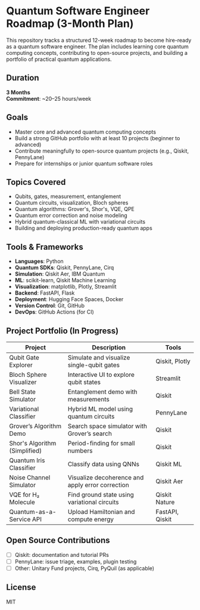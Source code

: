 # Quantum Software Engineer Roadmap (3-Month Plan)

This repository tracks a structured 12-week roadmap to become hire-ready as a quantum software engineer. The plan includes learning core quantum computing concepts, contributing to open-source projects, and building a portfolio of practical quantum applications.

## Duration

**3 Months**  
**Commitment**: ~20–25 hours/week

## Goals

- Master core and advanced quantum computing concepts
- Build a strong GitHub portfolio with at least 10 projects (beginner to advanced)
- Contribute meaningfully to open-source quantum projects (e.g., Qiskit, PennyLane)
- Prepare for internships or junior quantum software roles

## Topics Covered

- Qubits, gates, measurement, entanglement
- Quantum circuits, visualization, Bloch spheres
- Quantum algorithms: Grover's, Shor's, VQE, QPE
- Quantum error correction and noise modeling
- Hybrid quantum-classical ML with variational circuits
- Building and deploying production-ready quantum apps

## Tools & Frameworks

- **Languages**: Python  
- **Quantum SDKs**: Qiskit, PennyLane, Cirq  
- **Simulation**: Qiskit Aer, IBM Quantum  
- **ML**: scikit-learn, Qiskit Machine Learning  
- **Visualization**: matplotlib, Plotly, Streamlit  
- **Backend**: FastAPI, Flask  
- **Deployment**: Hugging Face Spaces, Docker  
- **Version Control**: Git, GitHub  
- **DevOps**: GitHub Actions (for CI)

## Project Portfolio (In Progress)

| Project | Description | Tools |
|--------|-------------|-------|
| Qubit Gate Explorer | Simulate and visualize single-qubit gates | Qiskit, Plotly |
| Bloch Sphere Visualizer | Interactive UI to explore qubit states | Streamlit |
| Bell State Simulator | Entanglement demo with measurements | Qiskit |
| Variational Classifier | Hybrid ML model using quantum circuits | PennyLane |
| Grover’s Algorithm Demo | Search space simulator with Grover’s search | Qiskit |
| Shor's Algorithm (Simplified) | Period-finding for small numbers | Qiskit |
| Quantum Iris Classifier | Classify data using QNNs | Qiskit ML |
| Noise Channel Simulator | Visualize decoherence and apply error correction | Qiskit Aer |
| VQE for H₂ Molecule | Find ground state using variational circuits | Qiskit Nature |
| Quantum-as-a-Service API | Upload Hamiltonian and compute energy | FastAPI, Qiskit |

## Open Source Contributions

- [ ] Qiskit: documentation and tutorial PRs  
- [ ] PennyLane: issue triage, examples, plugin testing  
- [ ] Other: Unitary Fund projects, Cirq, PyQuil (as applicable)

## License

MIT